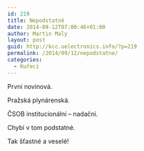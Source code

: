 ```yaml
---
id: 219
title: Nepodstatné
date: 2014-09-12T07:00:46+01:00
author: Martin Maly
layout: post
guid: http://kcc.uelectronics.info/?p=219
permalink: /2014/09/12/nepodstatne/
categories:
  - Kuřecí
---
```

První novinová.

Pražská plynárenská.

ČSOB institucionální &#8211; nadační.

Chybí v tom podstatné.

Tak šťastné a veselé!